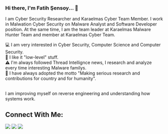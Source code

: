 ### Hi there, I'm Fatih Şensoy... 👋

I am Cyber Security Researcher and Karaelmas Cyber Team Member. I work in Malwation Cyber Security on Malware Analyst and Software Developer position. At the same time, I am the team leader at Karaelmas Malware Hunter Team and member at Karaelmas Cyber Team. 

💻 I am very interested in Cyber Security, Computer Science and Computer Security. <br>
👻 I like it "low-level" stuff. <br>
⚠️ I'm always followed Thread Intellignce news, I research and analyze every time interesting Malware familys. <br>
📌 I have always adopted the motto "Making serious research and contributions for country and for humanity". <br><br>

I am improving myself on reverse engineering and understanding how systems work. 

## Connect With Me:

<a href="https://twitter.com/fatihsnsy"><img src="https://img.icons8.com/material/24/000000/twitter-squared.png"/></a>
<a href="https://linkedin.com/in/fatihsnsy"><img src="https://img.icons8.com/material/24/000000/linkedin--v1.png"/></a>
<a href="mailto:iletisim@fatihsensoy.com"><img src="https://img.icons8.com/material/24/000000/important-mail.png"/></a>





